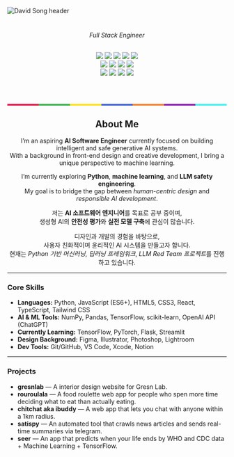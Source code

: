 ![David Song header](https://capsule-render.vercel.app/api?type=waving&height=150&color=gradient&text=David%20Song&fontAlignY=33&fontSize=50&fontAlign=30)
<h1 align="center"></h1>
<p align="center"><i>Full Stack Engineer</i></p>

<div align="center">

  <!-- Core Skills -->
  <br/>
  <img src="https://img.shields.io/badge/Language-Python-3776AB?logo=python&logoColor=white"/>
  <img src="https://img.shields.io/badge/Library-NumPy-013243?logo=numpy&logoColor=white"/>
  <img src="https://img.shields.io/badge/Library-pandas-150458?logo=pandas&logoColor=white"/>
  <img src="https://img.shields.io/badge/Tool-Jupyter-F37626?logo=jupyter&logoColor=white"/>
  <img src="https://img.shields.io/badge/Tool-VS%20Code-007ACC?logo=visualstudiocode&logoColor=white"/>
  
  <br/>

  <!-- Currently Learning -->
  <img src="https://img.shields.io/badge/Learning-TensorFlow-FF6F00?logo=tensorflow&logoColor=white"/>
  <img src="https://img.shields.io/badge/Learning-PyTorch-EE4C2C?logo=pytorch&logoColor=white"/>
  <img src="https://img.shields.io/badge/Learning-OpenAI-412991?logo=openai&logoColor=white"/>
  <img src="https://img.shields.io/badge/Learning-Streamlit-FF4B4B?logo=streamlit&logoColor=white"/>

  <br/>

  <!-- Background -->
  <img src="https://img.shields.io/badge/Background-HTML5-E34F26?logo=html5&logoColor=white"/>
  <img src="https://img.shields.io/badge/Background-CSS3-1572B6?logo=css3&logoColor=white"/>
  <img src="https://img.shields.io/badge/Background-JavaScript-yellow?logo=javascript&logoColor=black"/>
  <img src="https://img.shields.io/badge/Design-Figma-F24E1E?logo=figma&logoColor=white"/>

  <br/><br/>

  <!-- Rainbow Divider -->
  <div style="height: 4px; width: 100%; display: flex;">
    <div style="flex: 1; background-color: #e6194b;"></div>
    <div style="flex: 1; background-color: #3cb44b;"></div>
    <div style="flex: 1; background-color: #ffe119;"></div>
    <div style="flex: 1; background-color: #4363d8;"></div>
    <div style="flex: 1; background-color: #f58231;"></div>
    <div style="flex: 1; background-color: #911eb4;"></div>
    <div style="flex: 1; background-color: #46f0f0;"></div>
  </div>

</div>
<h2 align="center">About Me</h2>

<p align="center">
  I’m an aspiring <strong>AI Software Engineer</strong> currently focused on building intelligent and safe generative AI systems.<br>
  With a background in front-end design and creative development, I bring a unique perspective to machine learning.
</p>

<p align="center">
  I’m currently exploring <strong>Python</strong>, <strong>machine learning</strong>, and <strong>LLM safety engineering</strong>.<br>
  My goal is to bridge the gap between <em>human-centric design</em> and <em>responsible AI development</em>.
</p>

<p align="center">
  저는 <strong>AI 소프트웨어 엔지니어</strong>를 목표로 공부 중이며,<br>
  생성형 AI의 <strong>안전성 평가</strong>와 <strong>실전 모델 구축</strong>에 관심이 많습니다.
</p>

<p align="center">
  디자인과 개발의 경험을 바탕으로,<br>
  사용자 친화적이며 윤리적인 AI 시스템을 만들고자 합니다.<br>
  현재는 <em>Python 기반 머신러닝</em>, <em>딥러닝 프레임워크</em>, <em>LLM Red Team 프로젝트</em>를 진행하고 있습니다.
</p>
<hr>

<h3>Core Skills</h3>

<ul>
  <li><strong>Languages:</strong> Python, JavaScript (ES6+), HTML5, CSS3, React, TypeScript, Tailwind CSS</li>
  <li><strong>AI & ML Tools:</strong> NumPy, Pandas, TensorFlow, scikit-learn, OpenAI API (ChatGPT)</li>
  <li><strong>Currently Learning:</strong> TensorFlow, PyTorch, Flask, Streamlit</li>
  <li><strong>Design Background:</strong> Figma, Illustrator, Photoshop, Lightroom</li>
  <li><strong>Dev Tools:</strong> Git/GitHub, VS Code, Xcode, Notion</li>
</ul>

<hr>

<h3>Projects</h3>

<ul>
  <li><strong>gresnlab</strong> — A interior design website for Gresn Lab. </li>
  <li><strong>rouroulala</strong> — A food roulette web app for people who spen more time deciding what to eat than actually eating. </li>
  <li><strong>chitchat aka ibuddy</strong> — A web app that lets you chat with anyone within a 1km radius.</li>
  <li><strong>satispy</strong> — An automated tool that crawls news articles and sends real-time summaries via telegram. </li>
  <li><strong>seer</strong> — An app that predicts when your life ends by WHO and CDC data + Machine Learning + TensorFlow. </li>
</ul>

